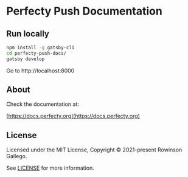 # Perfecty Push Documentation

## Run locally

```sh
npm install -g gatsby-cli
cd perfecty-push-docs/
gatsby develop
```

Go to http://localhost:8000
## About

Check the documentation at:

[https://docs.perfecty.org](https://docs.perfecty.org)

## License

Licensed under the MIT License, Copyright © 2021-present Rowinson Gallego.

See [LICENSE](./LICENSE) for more information.

